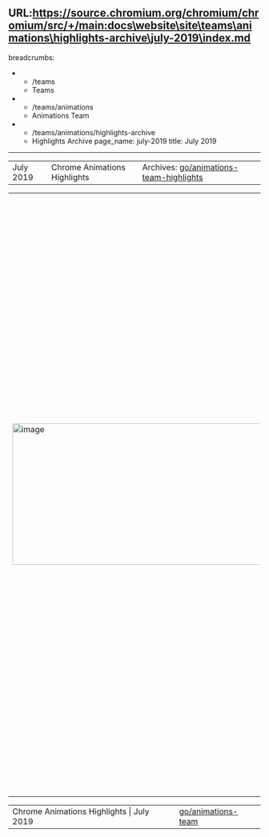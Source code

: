 URL:https://source.chromium.org/chromium/chromium/src/+/main:docs\website\site\teams\animations\highlights-archive\july-2019\index.md
---
breadcrumbs:
- - /teams
  - Teams
- - /teams/animations
  - Animations Team
- - /teams/animations/highlights-archive
  - Highlights Archive
page_name: july-2019
title: July 2019
---

<table>
<tr>

<td>July 2019</td>

<td>Chrome Animations Highlights</td>

<td>Archives: <a href="http://go/animations-team-highlights">go/animations-team-highlights</a></td>

</tr>
</table>

<table>
<tr>

<td><img alt="image" src="https://lh3.googleusercontent.com/w9kTMoKBL0rbJTFvKmkNWwY3xG4Z3UqhW7iLHeK9aV4YsUitV1OdoR1WEsmHnz4jiwphbWtGyO31tp_j6lxpnlmRYvfAjdVTB5vJA_vDgjqAagHNh7Zb7kATsCecD8lVfYMmiqlj" height=283 width=565></td>

<td>One of three example effects that yigu@ created to show the potential of Group Effect. I'm staggered, really.</td>

<td>GroupEffect - Showing a need</td>

<td>When exploring new potential features, it is important to understand what usecases they enable and how ergonomic they would be for web developers to use. This sprint, Yi (yigu@) spent some time exploring the <a href="https://github.com/yi-gu/group_effect">proposed GroupEffect</a> concept. After <a href="https://chromium-review.googlesource.com/c/chromium/src/+/1710156">building a prototype</a>, Yi created demos for three types of linked effects, such as the 'stagger' effect above. This work helps us understand the potential impact of GroupEffect, and also see how easy the proposed APIs would be to use.</td>

<td><table></td>
<td><tr></td>

<td><td><img alt="image" src="https://lh4.googleusercontent.com/TweoRh0njZWyEESeBZAjj8CRazxBzSQYhiB3k72KH0tPLQRJMRdXx56EpBceCuuLHgExjuK_Vp7BrtfL6j2fH1Jg8eGNVcIsmnFYM7gIBtv4pckxtNZKzvFz8GJBxqqBKlLPakrP" height=184 width=271></td></td>

<td><td>Web Animations - towards an I2S</td></td>

<td><td><a href="https://drafts.csswg.org/web-animations-1">Web Animations</a> is a big focus for the team currently, and we continue to move towards our goal of being able to ship the full API.</td></td>
<td><td>This sprint included fixes for getAnimations (majidvp@, smcgruer@), AnimationClock (flackr@), animation events (kevers@), and CSS property serialization (gtsteel@) - resulting in 50 newly passing WPT tests!</td></td>

<td><td><img alt="image" src="https://lh5.googleusercontent.com/4zapRR1JUKCEExT9Dy78adDfv0BZVOEics7z7LoQfb2gCZ6JRwukYMkSyCibRxMB8fjEfSw20riiW9mJkbKHPqa_B16Uso8QdhVJnNP29M3f9c5P3i812LKoxlqyCNaAPZFSs_Au" height=208 width=253></td></td>

<td><td>Viz hit testing V2 - heading to stable</td></td>

<td><td>Yi (yigu@) set his sights on Viz hit testing this sprint, with sensational results. He was able to close 12 hit-testing related bugs, including all known bugs blocking the 'V2' launch. As a result this new, faster hit testing model is now re-enabled for the M77 release and should be rolling out to stable sometime later this quarter.</td></td>

<td></tr></td>
<td><tr></td>

<td><td><img alt="image" src="https://lh6.googleusercontent.com/k4oS7E04Mz46HL5n13FzLh2ev0LCQNuNvg2VYkrzLEC807Bxurf32asE05BcHMaca1lPqr9zgIYEHWWKm6V_PT8c0DRUqhzeHBVqgGaP3nmsZNq1-Lo4mFsLOHxBbGj0HiHLnA4R" height=113 width=281></td></td>

<td><td>Complex Crash Bugs</td></td>

<td><td>Chromium is a big codebase, and sometimes simple looking crash bugs can turn out to have complex causes. Thankfully these bugs are no match for Rob (flackr@) and guest star Dana (danakj@) who tackled <a href="https://crbug.com/974218">such a bug</a> this sprint.</td></td>
<td><td>After multiple weeks of effort they tracked the crash to an old scheduler experiment which was unexpectedly re-ordering IPC calls! <a href="https://chromium-review.googlesource.com/c/chromium/src/+/1692577">Disable the experiment</a>, and the crash was fixed. Magic, or perhaps just <a href="https://en.wikipedia.org/wiki/Clarke%27s_three_laws">sufficiently advanced debugging</a>.</td></td>

<td><td><img alt="image" src="https://lh5.googleusercontent.com/_d5BW7phRaKRlndSuxtEz8gidiwiNmYZ8NzvSpX5Iv9FplDwBinrCUcp1SgTKN1oazrAqRZYAvm3E68YfGx08KfLUEATZgD4wvIyuRd2LTGxTvOc21iS9aQIxwW-YQwC3oZmao53" height=121 width=286></td></td>

<td><td>Scroll Snap Interop</td></td>

<td><td>Blink's viewport style propagation for scroll snap was incorrect based on the latest <a href="https://github.com/w3c/csswg-drafts/issues/3740">spec changes</a>. Majid (majidvp@) dived in to fix this issue before Firefox's implementation ships, to ensure that the interop issue is addressed before usage grows and makes it more difficult to backtrack. </td></td>

<td><td>Since this is a breaking change, we needed to understand its impact on the web. To do so Majid performed an <a href="https://docs.google.com/document/d/1DxVjr3m02cPE81UrDMT_SN36bFDg5f4K3wESSwMOqck/edit#heading=h.a1k7isoapl5s">analysis</a> using <a href="https://docs.google.com/document/d/1FSzJm2L2ow6pZTM_CuyHNJecXuX7Mx3XmBzL4SFHyLA/edit">cluster telemetry</a> in conjunction with <a href="https://chromium-review.googlesource.com/c/chromium/src/+/1715906">use counters</a> to confirm his findings - all clear, thankfully!</td></td>

<td></tr></td>
<td></table></td>

<td><img alt="image" src="https://lh3.googleusercontent.com/K6hFM4soJErRvy01DD6mh_CQBnhGKbyWG-ymrlIptHnSNUVT1A53TNDoE2zr7YSBkIsDxFd9sjymzqQQzof2xw86kL-Z8uwXlj_KSbiWRP1xzArmob40InxUv4wFvDPsYsEeJfqZ" height=207 width=596></td>

<td>Thanks to this demo by gtsteel@, it is easy to see why animating in the RGB color space is preferable to sRGB.</td>

<td>It's a colorful world</td>

<td>While discussing a <a href="https://crbug.com/981326">color interpolation bug</a> that Xida (xidachen@) was working on, he and George (gtsteel@) realized that by spec colors interpolate in the sRGB colorspace. This is unfortunate as sRGB is a non-linear space which results in less natural looking animations than the linear RGB space. George began investigating the possibility of adding RGB interpolation support to the various animation specs, however luckily we discovered that the <a href="https://www.w3.org/TR/css-color-4">css-color-4</a> spec is working on allowing web developers to <a href="https://www.w3.org/TR/css-color-4/#working-color-space">change the page's color space</a> which should also fix animations for developers who opt in.</td>

</tr>
</table>

<table>
<tr>

<td>Chrome Animations Highlights | July 2019</td>

<td><a href="http://go/animations-team">go/animations-team</a></td>

</tr>
</table>
